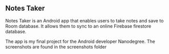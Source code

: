 ## Notes Taker



Notes Taker is an Android app that enables users to take notes and save to Room database. It allows them to sync to an online Firebase firestore database.

The app is my final project for the Android developer Nanodegree. The screenshots are found in the screenshots folder